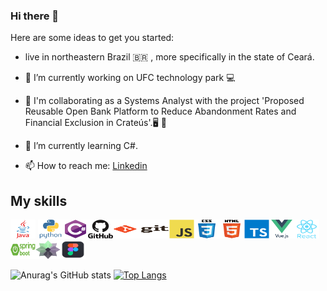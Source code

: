 ### Hi there 👋


Here are some ideas to get you started:
- live in northeastern Brazil 🇧🇷 , more specifically in the state of Ceará.
- 🔭  I’m currently working on UFC technology park :computer:
- 👯  I'm collaborating as a Systems Analyst with the project 'Proposed Reusable Open Bank Platform to Reduce Abandonment Rates and Financial Exclusion in Crateús'.:desktop_computer: :iphone:
- 🌱 I’m currently learning C#. 

- 📫 How to reach me: <a href="https://www.linkedin.com/in/mizael-machado-da-silva-99a6701a9/">Linkedin</a>
## My skills
<img src="https://raw.githubusercontent.com/devicons/devicon/master/icons/java/java-original-wordmark.svg" height="30" width="40"/> <img src="https://raw.githubusercontent.com/devicons/devicon/master/icons/python/python-original-wordmark.svg" height="30" width="40"/><img src="https://raw.githubusercontent.com/devicons/devicon/master/icons/csharp/csharp-original.svg" height="30" width="40"/><img src="https://raw.githubusercontent.com/devicons/devicon/master/icons/github/github-original-wordmark.svg" height="30" width="40"/><img src="https://raw.githubusercontent.com/devicons/devicon/master/icons/git/git-original-wordmark.svg" height="30" width="90"/><img src="https://raw.githubusercontent.com/devicons/devicon/master/icons/javascript/javascript-original.svg" height="30" width="40"/><img src="https://raw.githubusercontent.com/devicons/devicon/master/icons/css3/css3-original-wordmark.svg" height="30" width="40"/><img src="https://raw.githubusercontent.com/devicons/devicon/master/icons/html5/html5-original-wordmark.svg" height="30" width="40"/><img src="https://raw.githubusercontent.com/devicons/devicon/master/icons/typescript/typescript-original.svg" height="30" width="40"/><img src="https://raw.githubusercontent.com/devicons/devicon/master/icons/vuejs/vuejs-original-wordmark.svg" height="30" width="40"/><img src="https://raw.githubusercontent.com/devicons/devicon/master/icons/react/react-original-wordmark.svg" height="30" width="40"/><img src="./skills/spring.png" height="30" width="40"/><img src="./skills/taiga.png" height="30" width="40"/><img src="./skills/figma.png" height="30" width="40"/>


![Anurag's GitHub stats](https://github-readme-stats.vercel.app/api?username=mizaelMachado&repo=appOng&show_icons=true&theme=vision-friendly-dark)
[![Top Langs](https://github-readme-stats.vercel.app/api/top-langs/?username=mizaelMachado&layout=compact)](https://github.com/anuraghazra/github-readme-stats)
